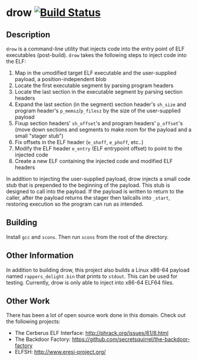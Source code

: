 # drow [![Build Status](https://travis-ci.org/zznop/ich.svg?branch=master)](https://travis-ci.org/zznop/drow)

## Description

`drow` is a command-line utility that injects code into the entry point of ELF executables (post-build). `drow` takes
the following steps to inject code into the ELF:

1. Map in the umodified target ELF executable and the user-supplied payload, a position-independent blob
2. Locate the first executable segment by parsing program headers
3. Locate the last section in the executable segment by parsing section headers
4. Expand the last section (in the segment) section header's `sh_size` and program header's `p_memsz`/`p_filesz` by
   the size of the user-supplied payload
5. Fixup section headers' `sh_offset`'s and program headers' `p_offset`'s (move down sections and segments to make room
   for the payload and a small "stager stub")
6. Fix offsets in the ELF header (`e_shoff`, `e_phoff`, etc..)
7. Modify the ELF header `e_entry` (ELF entrypoint offset) to point to the injected code
8. Create a new ELF containing the injected code and modified ELF headers

In addition to injecting the user-supplied payload, drow injects a small code stub that is prepended to the beginning of
the payload. This stub is designed to call into the payload. If the payload is written to return to the caller, after the
payload returns the stager then tailcalls into `_start`, restoring execution so the program can run as intended.

## Building

Install `gcc` and `scons`. Then run `scons` from the root of the directory.

## Other Information

In addition to building drow, this project also builds a Linux x86-64 payload named `rappers_delight.bin` that
prints to `stdout`. This can be used for testing. Currently, drow is only able to inject into x86-64 ELF64 files.

## Other Work

There has been a lot of open source work done in this domain. Check out the following projects:

* The Cerberus ELF Interface: http://phrack.org/issues/61/8.html
* The Backdoor Factory: https://github.com/secretsquirrel/the-backdoor-factory
* ELFSH: http://www.eresi-project.org/ 
